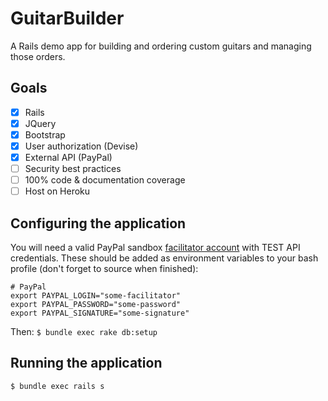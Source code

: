 # GuitarBuilder

A Rails demo app for building and ordering custom guitars and managing those orders.

## Goals
- [x] Rails
- [x] JQuery
- [x] Bootstrap
- [x] User authorization (Devise)
- [x] External API (PayPal)
- [ ] Security best practices
- [ ] 100% code & documentation coverage
- [ ] Host on Heroku

## Configuring the application
You will need a valid PayPal sandbox [facilitator account](https://developer.paypal.com/developer/accounts/) with TEST API credentials. These should be added as environment variables to your bash profile (don't forget to source when finished):

```
# PayPal
export PAYPAL_LOGIN="some-facilitator"
export PAYPAL_PASSWORD="some-password"
export PAYPAL_SIGNATURE="some-signature"
```

Then: `$ bundle exec rake db:setup`

## Running the application

`$ bundle exec rails s`
